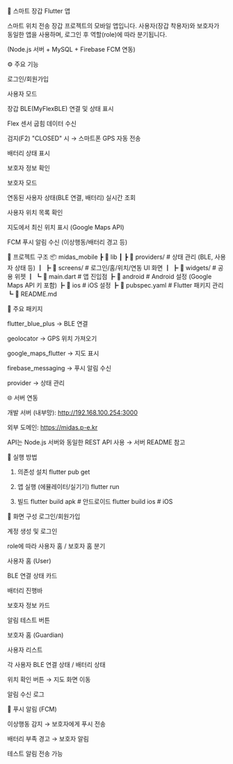 📱 스마트 장갑 Flutter 앱

스마트 위치 전송 장갑 프로젝트의 모바일 앱입니다.
사용자(장갑 착용자)와 보호자가 동일한 앱을 사용하며, 로그인 후 역할(role)에 따라 분기됩니다.

(Node.js 서버 + MySQL + Firebase FCM 연동)

⚙️ 주요 기능

로그인/회원가입

사용자 모드

장갑 BLE(MyFlexBLE) 연결 및 상태 표시

Flex 센서 굽힘 데이터 수신

검지(F2) "CLOSED" 시 → 스마트폰 GPS 자동 전송

배터리 상태 표시

보호자 정보 확인

보호자 모드

연동된 사용자 상태(BLE 연결, 배터리) 실시간 조회

사용자 위치 목록 확인

지도에서 최신 위치 표시 (Google Maps API)

FCM 푸시 알림 수신 (이상행동/배터리 경고 등)

📂 프로젝트 구조
📦 midas_mobile
 ┣ 📂 lib
 ┃ ┣ 📂 providers/       # 상태 관리 (BLE, 사용자 상태 등)
 ┃ ┣ 📂 screens/         # 로그인/홈/위치/연동 UI 화면
 ┃ ┣ 📂 widgets/         # 공용 위젯
 ┃ ┗ 📜 main.dart        # 앱 진입점
 ┣ 📂 android            # Android 설정 (Google Maps API 키 포함)
 ┣ 📂 ios                # iOS 설정
 ┣ 📜 pubspec.yaml       # Flutter 패키지 관리
 ┗ 📜 README.md

🔌 주요 패키지

flutter_blue_plus
 → BLE 연결

geolocator
 → GPS 위치 가져오기

google_maps_flutter
 → 지도 표시

firebase_messaging
 → 푸시 알림 수신

provider
 → 상태 관리

🌐 서버 연동

개발 서버 (내부망): http://192.168.100.254:3000

외부 도메인: https://midas.p-e.kr

API는 Node.js 서버와 동일한 REST API 사용 → 서버 README
 참고

🚀 실행 방법
1. 의존성 설치
flutter pub get

2. 앱 실행 (에뮬레이터/실기기)
flutter run

3. 빌드
flutter build apk   # 안드로이드
flutter build ios   # iOS

📱 화면 구성
로그인/회원가입

계정 생성 및 로그인

role에 따라 사용자 홈 / 보호자 홈 분기

사용자 홈 (User)

BLE 연결 상태 카드

배터리 진행바

보호자 정보 카드

알림 테스트 버튼

보호자 홈 (Guardian)

사용자 리스트

각 사용자 BLE 연결 상태 / 배터리 상태

위치 확인 버튼 → 지도 화면 이동

알림 수신 로그

🔔 푸시 알림 (FCM)

이상행동 감지 → 보호자에게 푸시 전송

배터리 부족 경고 → 보호자 알림

테스트 알림 전송 가능
